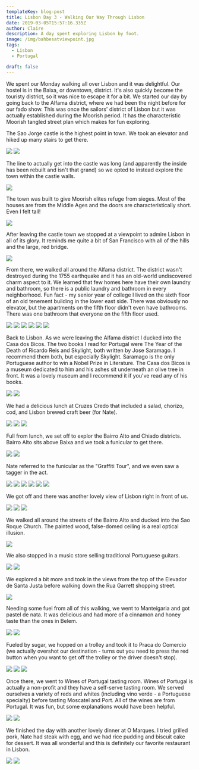 ```yaml
---
templateKey: blog-post
title: Lisbon Day 3 - Walking Our Way Through Lisbon
date: 2019-03-05T15:57:16.335Z
author: Claire
description: A day spent exploring Lisbon by foot.
image: /img/bahbesatviewpoint.jpg
tags:
  - Lisbon
  - Portugal

draft: false
---
```


We spent our Monday walking all over Lisbon and it was delightful.  Our hostel is in the Baixa, or downtown, district.  It's also quickly become the touristy district, so it was nice to escape it for a bit.  We started our day by going back to the Alfama district, where we had been the night before for our fado show.  This was once the sailors' district of Lisbon but it was actually established during the Moorish period.  It has the characteristic Moorish tangled street plan which makes for fun exploring.

The Sao Jorge castle is the highest point in town.  We took an elevator and hiked up many stairs to get there. 

![](/img/lisbon/stairsAndElevator.jpg)
![](/img/lisbon/stairsAndElevatorArt.jpg)

The line to actually get into the castle was long (and apparently the inside has been rebuilt and isn't that grand) so we opted to instead explore the town within the castle walls. 

![](/img/lisbon/lineForCastle.jpg)

The town was built to give Moorish elites refuge from sieges.  Most of the houses are from the Middle Ages and the doors are characteristically short.  Even I felt tall!

![](/img/lisbon/claireWithDoor.jpg)

After leaving the castle town we stopped at a viewpoint to admire Lisbon in all of its glory.  It reminds me quite a bit of San Francisco with all of the hills and the large, red bridge. 

![](/img/lisbon/viewpointAlfama2.jpg)

From there, we walked all around the Alfama district.  The district wasn't destroyed during the 1755 earthquake and it has an old-world undiscovered charm aspect to it.  We learned that few homes here have their own laundry and bathroom, so there is a public laundry and bathroom in every neighborhood.  Fun fact - my senior year of college I lived on the sixth floor of an old tenement building in the lower east side.  There was obviously no elevator, but the apartments on the fifth floor didn't even have bathrooms.  There was one bathroom that everyone on the fifth floor used.

![](/img/lisbon/alfamaArt.jpg)
![](/img/lisbon/alfamaArt2.jpg)
![](/img/lisbon/alfamaArt3.jpg)
![](/img/lisbon/alfamaHistoria1.jpg)
![](/img/lisbon/alfamaHistoria2.jpg)
![](/img/lisbon/alfamaStorefront.jpg)

Back to Lisbon.  As we were leaving the Alfama district I ducked into the Casa dos Bicos.  The two books I read for Portugal were The Year of the Death of Ricardo Reis and Skylight, both written by Jose Saramago.  I recommend them both, but especially Skylight.  Saramago is the only Portuguese author to win a Nobel Prize in Literature.  The Casa dos Bicos is a museum dedicated to him and his ashes sit underneath an olive tree in front.  It was a lovely museum and I recommend it if you've read any of his books.

![](/img/lisbon/outsideJoseMuseum.jpg)
![](/img/lisbon/outsideJoseMuseum1.jpg)

We had a delicious lunch at Cruzes Credo that included a salad, chorizo, cod, and Lisbon brewed craft beer (for Nate). 

![](/img/lisbon/cruzesCredo.jpg)
![](/img/lisbon/cruzesCredoBeer.jpg)
![](/img/lisbon/cruzesCredoFood.jpg)

Full from lunch, we set off to explor the Bairro Alto and Chiado districts.  Bairro Alto sits above Baixa and we took a funicular to get there. 

![](/img/lisbon/funicularOutside.jpg)
![](/img/lisbon/funicularInside.jpg)

Nate referred to the funicular as the "Graffiti Tour", and we even saw a tagger in the act. 

![](/img/lisbon/funicularGraffitum1.jpg)
![](/img/lisbon/funicularGraffitum2.jpg)
![](/img/lisbon/funicularGraffitum3.jpg)
![](/img/lisbon/funicularGraffitum4.jpg)
![](/img/lisbon/funicularGraffitum5.jpg)
![](/img/lisbon/funicularOutsideTop.jpg)

We got off and there was another lovely view of Lisbon right in front of us. 

![](/img/lisbon/barrioAltoView1.jpg)
![](/img/lisbon/barrioAltoView2.jpg)
![](/img/lisbon/barrioAltoWalk1.jpg)

We walked all around the streets of the Bairro Alto and ducked into the Sao Roque Church.  The painted wood, false-domed ceiling is a real optical illusion.

![](/img/lisbon/baChurchCeiling.jpg)

We also stopped in a music store selling traditional Portuguese guitars. 

![](/img/lisbon/portuguesGuitars.jpg)
![](/img/lisbon/potuguesGuitars2.jpg)

We explored a bit more and took in the views from the top of the Elevador de Santa Justa before walking down the Rua Garrett shopping street.

![](/img/lisbon/viewFromTopOfElebator.jpg)

Needing some fuel from all of this walking, we went to Manteigaria and got pastel de nata.  It was delicious and had more of a cinnamon and honey taste than the ones in Belem.

![](/img/lisbon/pastriesAfterWalk.jpg)
![](/img/lisbon/makingPastries.jpg)

Fueled by sugar, we hopped on a trolley and took it to Praca do Comercio (we actually overshot our destination - turns out you need to press the red button when you want to get off the trolley or the driver doesn't stop).

![](/img/lisbon/trolly1.jpg)
![](/img/lisbon/tramBabeCloseup.jpg)
![](/img/lisbon/tramNateSelfie.jpg)

Once there, we went to Wines of Portugal tasting room.  Wines of Portugal is actually a non-profit and they have a self-serve tasting room.  We served ourselves a variety of reds and whites (including vino verde - a Portuguese specialty) before tasting Moscatel and Port.  All of the wines are from Portugal.  It was fun, but some explanations would have been helpful.

![](/img/lisbon/WOP1.jpg)
![](/img/lisbon/WOP2.jpg)


We finished the day with another lovely dinner at O Marques.  I tried grilled pork, Nate had steak with egg, and we had rice pudding and biscuit cake for dessert.  It was all wonderful and this is definitely our favorite restaurant in Lisbon.

![](/img/lisbon/oMarques.jpg)
![](/img/lisbon/oMarques2.jpg)
